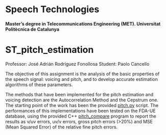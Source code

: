 # Speech Technologies #
#### Master’s degree in Telecommunications Engineering (MET). Universitat Politècnica de Catalunya ####

# ST_pitch_estimation
  
Professor: José Adrián Rodríguez Fonollosa
Student: Paolo Cancello

The objective of this assignment is the analysis of the basic properties of the speech signal: voicing and pitch, and to develop accurate estimation algorithms of these parameters.

The methods that have been implemented for the pitch estimation and voicing detection are the Autocorrelation Method and the Cepstrum one. The starting point of the work has been the provided [pitch.py](pitch.py) script.
The performances of this implementations have been tested on the FDA-UE database, using the provided C++ [pitch_compare](pitch_compare.cpp) program to report the results as v/uv errors, uv/v errors, gross pitch errors (>20%) and MSE (Mean Squared Error) of the relative fine pitch errors.
